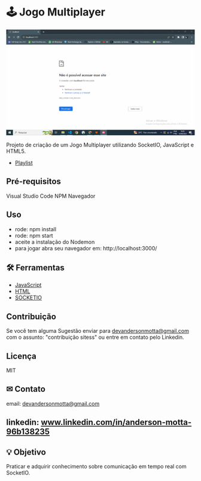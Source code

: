 # 🕹 Jogo Multiplayer

![Se necessário atualize a página para carregamento do GIF](game.gif)

Projeto de criação de um Jogo Multiplayer utilizando SocketIO, JavaScript e HTML5.
- [Playlist](https://www.youtube.com/watch?v=0sTfIZvjYJk)

## Pré-requisitos

Visual Studio Code
NPM
Navegador

## Uso
 - rode: npm install
 - rode: npm start
 - aceite a instalação do Nodemon
 - para jogar abra seu navegador em: http://localhost:3000/

## 🛠 Ferramentas

- [JavaScript](https://developer.mozilla.org/pt-BR/docs/Web/JavaScript)
- [HTML](https://developer.mozilla.org/pt-BR/docs/Web/HTML)
- [SOCKETIO](https://socket.io/)

## Contribuição

Se você tem alguma Sugestão enviar para devandersonmotta@gmail.com com o assunto: "contribuição sitess" ou entre em contato pelo Linkedin.

## Licença

MIT

## ✉ Contato

email: devandersonmotta@gmail.com

linkedin: www.linkedin.com/in/anderson-motta-96b138235
---

## 💡 Objetivo

Praticar e adquirir conhecimento sobre comunicação em tempo real com SocketIO. 


